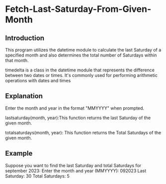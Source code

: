 # Fetch-Last-Saturday-From-Given-Month

## Introduction
This  program utilizes the datetime module to calculate the last Saturday of a specified month and also determines the total number of Saturdays within that month.

timedelta is a class in the datetime module that represents the difference between two dates or times. It's commonly used for performing arithmetic operations with dates and times


## Explanation

Enter the month and year in the format "MMYYYY" when prompted.

lastsaturday(month, year):This function returns the last Saturday of the given month.

totalsaturdays(month, year): This function returns the Total Saturdays of the given month.


## Example
Suppose you want to find the last Saturday and total Saturdays for september 2023:
Enter the month and year (MMYYYY): 092023
Last Saturday: 30
Total Saturdays: 5


